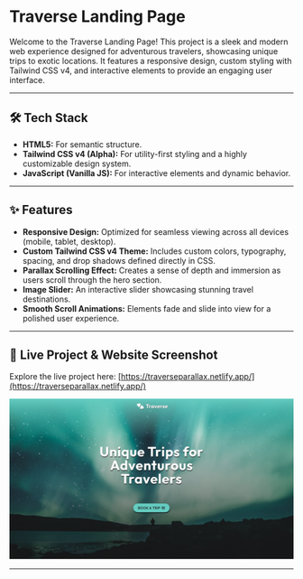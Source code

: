 # Traverse Landing Page

Welcome to the Traverse Landing Page! This project is a sleek and modern web experience designed for adventurous travelers, showcasing unique trips to exotic locations. It features a responsive design, custom styling with Tailwind CSS v4, and interactive elements to provide an engaging user interface.

---

## 🛠️ Tech Stack

* **HTML5:** For semantic structure.
* **Tailwind CSS v4 (Alpha):** For utility-first styling and a highly customizable design system.
* **JavaScript (Vanilla JS):** For interactive elements and dynamic behavior.

---

## ✨ Features

* **Responsive Design:** Optimized for seamless viewing across all devices (mobile, tablet, desktop).
* **Custom Tailwind CSS v4 Theme:** Includes custom colors, typography, spacing, and drop shadows defined directly in CSS.
* **Parallax Scrolling Effect:** Creates a sense of depth and immersion as users scroll through the hero section.
* **Image Slider:** An interactive slider showcasing stunning travel destinations.
* **Smooth Scroll Animations:** Elements fade and slide into view for a polished user experience.

---

## 📸 Live Project & Website Screenshot

Explore the live project here: [https://traverseparallax.netlify.app/](https://traverseparallax.netlify.app/)


![Screenshot of Traverse Landing Page](src/images/screenshot.png)

---
